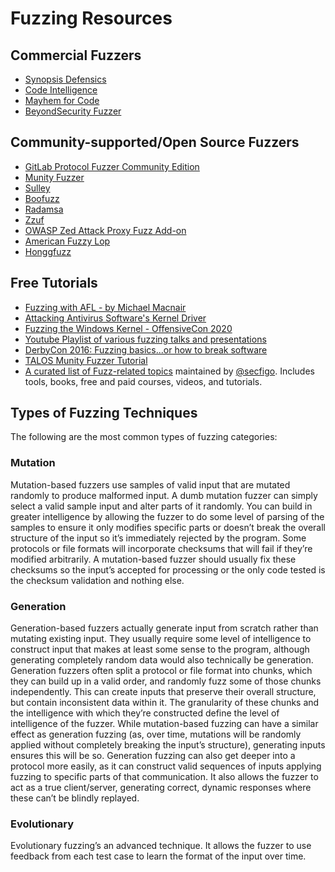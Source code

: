 # Fuzzing Resources

## Commercial Fuzzers
- [Synopsis Defensics](https://www.synopsys.com/software-integrity/security-testing/fuzz-testing.html)
- [Code Intelligence](https://www.code-intelligence.com/)
- [Mayhem for Code](https://forallsecure.com/mayhem-for-code)
- [BeyondSecurity Fuzzer](https://www.beyondsecurity.com/solutions/bestorm-dynamic-application-security-testing)


## Community-supported/Open Source Fuzzers
- [GitLab Protocol Fuzzer Community Edition](https://gitlab.com/gitlab-org/security-products/protocol-fuzzer-ce)
- [Munity Fuzzer](https://github.com/Cisco-Talos/mutiny-fuzzer)
- [Sulley](https://github.com/OpenRCE/sulley)
- [Boofuzz](https://github.com/jtpereyda/boofuzz)
- [Radamsa](https://github.com/aoh/radamsa)
- [Zzuf](http://caca.zoy.org/wiki/zzuf)
- [OWASP Zed Attack Proxy Fuzz Add-on](https://github.com/zaproxy/zap-core-help/wiki/HelpAddonsFuzzConcepts)
- [American Fuzzy Lop](http://lcamtuf.coredump.cx/afl/)
- [Honggfuzz](http://honggfuzz.com/)

## Free Tutorials
- [Fuzzing with AFL - by Michael Macnair](https://www.youtube.com/watch?v=6YLz9IGAGLw&t=3752s)
- [Attacking Antivirus Software's Kernel Driver](https://github.com/bee13oy/AV_Kernel_Vulns/tree/master/Zer0Con2017)
- [Fuzzing the Windows Kernel - OffensiveCon 2020](https://github.com/yoava333/presentations/blob/master/Fuzzing%20the%20Windows%20Kernel%20-%20OffensiveCon%202020.pdf)
- [Youtube Playlist of various fuzzing talks and presentations ](https://www.youtube.com/playlist?list=PLtPrYlwXDImiO_hzK7npBi4eKQQBgygLD)
- [DerbyCon 2016: Fuzzing basics...or how to break software](http://www.irongeek.com/i.php?page=videos/derbycon6/411-fuzzing-basicshow-to-break-software-grid-aka-scott-m)
- [TALOS Munity Fuzzer Tutorial](https://www.youtube.com/watch?v=FZyR6MgJCUs)
- [A curated list of Fuzz-related topics](https://github.com/secfigo/Awesome-Fuzzing) maintained by [@secfigo](https://twitter.com/secfigo).  Includes tools, books, free and paid courses, videos, and tutorials.

## Types of Fuzzing Techniques
The following are the most common types of fuzzing categories:

### Mutation
Mutation-based fuzzers use samples of valid input that are mutated randomly to produce malformed input. A dumb mutation fuzzer can simply select a valid sample input and alter parts of it randomly.  You can build in greater intelligence by allowing the fuzzer to do some level of parsing of the samples to ensure it only modifies specific parts or doesn’t break the overall structure of the input so it’s immediately rejected by the program. Some protocols or file formats will incorporate checksums that will fail if they’re modified arbitrarily. A mutation-based fuzzer should usually fix these checksums so the input’s accepted for processing or the only code tested is the checksum validation and nothing else.

### Generation
Generation-based fuzzers actually generate input from scratch rather than mutating existing input. They usually require some level of intelligence to construct input that makes at least some sense to the program, although generating completely random data would also technically be generation. Generation fuzzers often split a protocol or file format into chunks, which they can build up in a valid order, and randomly fuzz some of those chunks independently. This can create inputs that preserve their overall structure, but contain inconsistent data within it. The granularity of these chunks and the intelligence with which they’re constructed define the level of intelligence of the fuzzer. While mutation-based fuzzing can have a similar effect as generation fuzzing (as, over time, mutations will be randomly applied without completely breaking the input’s structure), generating inputs ensures this will be so. Generation fuzzing can also get deeper into a protocol more easily, as it can construct valid sequences of inputs applying fuzzing to specific parts of that communication. It also allows the fuzzer to act as a true client/server, generating correct, dynamic responses where these can’t be blindly replayed.

### Evolutionary
Evolutionary fuzzing’s an advanced technique. It allows the fuzzer to use feedback from each test case to learn the format of the input over time. 
